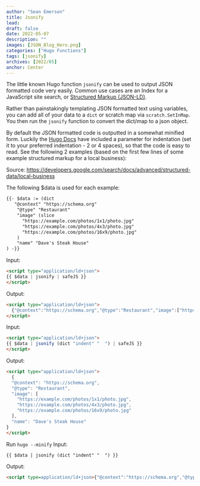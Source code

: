 ```yaml
---
author: "Sean Emerson"
title: Jsonify
lead:
draft: false
date: 2022-05-07
description: ""
images: [JSON_Blog_Hero.png]
categories: ["Hugo Functions"]
tags: [jsonify]
archives: [2022/05]
anchor: Center
---
```

The little known Hugo function `jsonify` can be used to output JSON formatted code very easily. Common use cases are an Index for a JavaScript site search, or [Structured Markup (JSON-LD)](https://developers.google.com/search/docs/advanced/structured-data/intro-structured-data).

<!--more-->
Rather than painstakingly templating JSON formatted text using variables, you can add all of your data to a `dict` or scratch map via `scratch.SetInMap`. You then run the `jsonify` function to convert the dict/map to a json object.

By default the JSON formatted code is outputted in a somewhat minified form. Luckily the [Hugo Docs](https://gohugo.io/functions/jsonify/) have included a parameter for indentation (set it to your preferred indentation - 2 or 4 spaces), so that the code is easy to read. See the following 2 examples (based on the first few lines of some example structured markup for a local business):

Source: <https://developers.google.com/search/docs/advanced/structured-data/local-business>

The following $data is used for each example:

```HTML
{{- $data := (dict 
   "@context" "https://schema.org"
    "@type" "Restaurant"
    "image" (slice 
      "https://example.com/photos/1x1/photo.jpg"
      "https://example.com/photos/4x3/photo.jpg"
      "https://example.com/photos/16x9/photo.jpg"
    )
    "name" "Dave's Steak House"
) -}}
```

Input:

```HTML
<script type="application/ld+json">
{{ $data | jsonify | safeJS }}
</script>
```

Output:

```HTML
<script type="application/ld+json">
  {"@context":"https://schema.org","@type":"Restaurant","image":["https://example.com/photos/1x1/photo.jpg","https://example.com/photos/4x3/photo.jpg","https://example.com/photos/16x9/photo.jpg"],"name":"Dave's Steak House"}
</script>
```

Input:

```HTML
<script type="application/ld+json">
{{ $data | jsonify (dict "indent" "  ") | safeJS }}
</script>
```

Output:

```HTML
<script type="application/ld+json">
  {
  "@context": "https://schema.org",
  "@type": "Restaurant",
  "image": [
    "https://example.com/photos/1x1/photo.jpg",
    "https://example.com/photos/4x3/photo.jpg",
    "https://example.com/photos/16x9/photo.jpg"
  ],
  "name": "Dave's Steak House"
}
</script>
```

Run `hugo --minify` Input:

```HTML
{{ $data | jsonify (dict "indent" "  ") }}
```

Output:

```HTML
<script type=application/ld+json>{"@context":"https://schema.org","@type":"Restaurant","image":["https://example.com/photos/1x1/photo.jpg","https://example.com/photos/4x3/photo.jpg","https://example.com/photos/16x9/photo.jpg"],"name":"Dave's Steak House"}</script>
```
